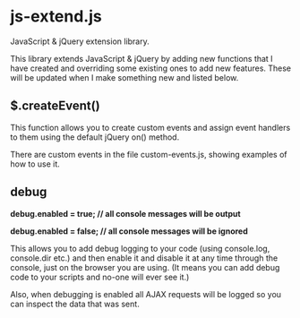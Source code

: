 js-extend.js
=

JavaScript & jQuery extension library.

This library extends JavaScript & jQuery by adding new functions that I have created and overriding some existing ones to add new features.  These will be updated when I make something new and listed below.

$.createEvent()
-
This function allows you to create custom events and assign event handlers to them using the default jQuery on() method.

There are custom events in the file custom-events.js, showing examples of how to use it.

debug
-
**debug.enabled = true; // all console messages will be output**

**debug.enabled = false; // all console messages will be ignored**

This allows you to add debug logging to your code (using console.log, console.dir etc.) and then enable it and disable it at any time through the console, just on the browser you are using.  (It means you can add debug code to your scripts and no-one will ever see it.)

Also, when debugging is enabled all AJAX requests will be logged so you can inspect the data that was sent.
